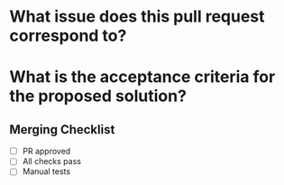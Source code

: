 # What issue does this pull request correspond to?


# What is the acceptance criteria for the proposed solution?



## Merging Checklist

- [ ] PR approved
- [ ] All checks pass
- [ ] Manual tests